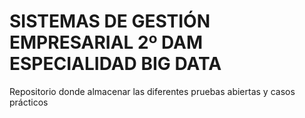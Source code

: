 # SISTEMAS DE GESTIÓN EMPRESARIAL 2º DAM ESPECIALIDAD BIG DATA
Repositorio donde almacenar las diferentes pruebas abiertas y casos prácticos
